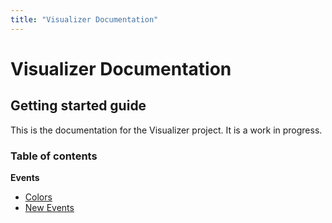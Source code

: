 ```yaml
---
title: "Visualizer Documentation"
---
```


# Visualizer Documentation

## Getting started guide

This is the documentation for the Visualizer project. It is a work in progress.

### Table of contents

**Events**
- [Colors](/docs/Events/colors)
- [New Events](/docs/Events/new-events)



